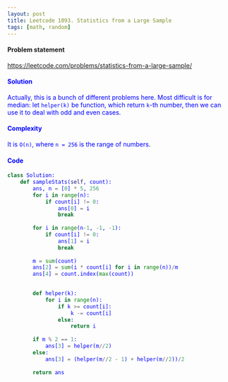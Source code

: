 ```yaml
---
layout: post
title: Leetcode 1093. Statistics from a Large Sample
tags: [math, random]
---
```


#### Problem statement

<a href="https://leetcode.com/problems/statistics-from-a-large-sample/"> <font color = blue>https://leetcode.com/problems/statistics-from-a-large-sample/

#### Solution
Actually, this is a bunch of different problems here. Most difficult is for median: let `helper(k)` be function, which return `k`-th number, then we can use it to deal with odd and even cases.

#### Complexity
It is `O(n)`, where `n = 256` is the range of numbers.

#### Code
```python
class Solution:
    def sampleStats(self, count):
        ans, n = [0] * 5, 256
        for i in range(n):
            if count[i] != 0:
                ans[0] = i
                break
                
        for i in range(n-1, -1, -1):
            if count[i] != 0:
                ans[1] = i
                break
        
        m = sum(count)
        ans[2] = sum(i * count[i] for i in range(n))/m
        ans[4] = count.index(max(count))

        
        def helper(k):
            for i in range(n):
                if k >= count[i]:
                    k -= count[i]
                else:
                    return i
                
        if m % 2 == 1:
            ans[3] = helper(m//2)
        else:
            ans[3] = (helper(m//2 - 1) + helper(m//2))/2
            
        return ans
        
```
